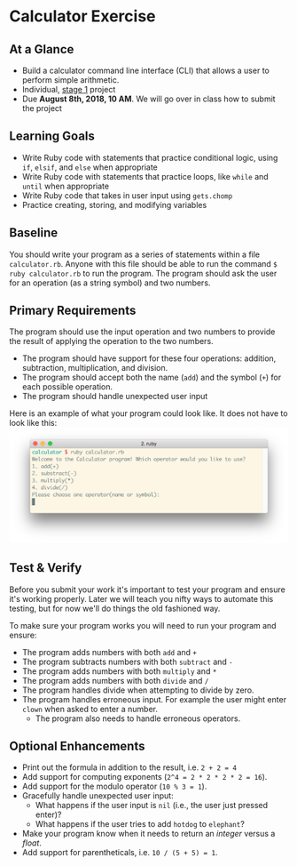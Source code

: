 # Calculator Exercise

## At a Glance

- Build a calculator command line interface (CLI) that allows a user to perform simple arithmetic.
- Individual, [stage 1](https://github.com/Ada-Developers-Academy/pedagogy/blob/master/rule-of-three.md#stage-1) project
- Due **August 8th, 2018, 10 AM**. We will go over in class how to submit the project

## Learning Goals

- Write Ruby code with statements that practice conditional logic, using `if`, `elsif`, and `else` when appropriate
- Write Ruby code with statements that practice loops, like `while` and `until` when appropriate
- Write Ruby code that takes in user input using `gets.chomp`
- Practice creating, storing, and modifying variables

## Baseline
You should write your program as a series of statements within a file `calculator.rb`. Anyone with this file should be able to run the command `$ ruby calculator.rb` to run the program. The program should ask the user for an operation (as a string symbol) and two numbers.

## Primary Requirements
The program should use the input operation and two numbers to provide the result of applying the operation to the two numbers.
- The program should have support for these four operations: addition, subtraction, multiplication, and division.
- The program should accept both the name (`add`) and the symbol (`+`) for each possible operation.
- The program should handle unexpected user input

Here is an example of what your program could look like. It does not have to look like this:
![example screenshot of a calculator proram](example.png)

## Test & Verify

Before you submit your work it's important to test your program and ensure it's working properly.  Later we will teach you nifty ways to automate this testing, but for now we'll do things the old fashioned way.

To make sure your program works you will need to run your program and ensure:
*  The program adds numbers with both `add` and `+`
*  The program subtracts numbers with both `subtract` and `-`
*  The program adds numbers with both `multiply` and `*`
*  The program adds numbers with both `divide` and `/`
*  The program handles divide when attempting to divide by zero.
*  The program handles erroneous input.  For example the user might enter `clown` when asked to enter a number.
   *  The program also needs to handle erroneous operators.



## Optional Enhancements
- Print out the formula in addition to the result, i.e. `2 + 2 = 4`
- Add support for computing exponents (`2^4 = 2 * 2 * 2 * 2 = 16`).
- Add support for the modulo operator (`10 % 3 = 1`).
- Gracefully handle unexpected user input:
  - What happens if the user input is `nil` (i.e., the user just pressed enter)?
  - What happens if the user tries to add `hotdog` to `elephant`?
- Make your program know when it needs to return an _integer_ versus a _float_.
- Add support for parentheticals, i.e. `10 / (5 + 5) = 1`.
